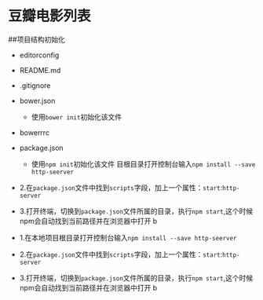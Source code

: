 # 豆瓣电影列表

##项目结构初始化

- editorconfig
- README.md
- .gitignore
- bower.json
  + 使用`bower init`初始化该文件
- bowerrrc
- package.json
  + 使用`npm init`初始化该文件
目根目录打开控制台输入`npm install --save http-seerver`
- 2.在`package.json`文件中找到`scripts`字段，加上一个属性：`start`:`http-server`
- 3.打开终端，切换到`package.json`文件所属的目录，执行`npm start`,这个时候npm会自动找到当前路径并在浏览器中打开 b

- 1.在本地项目根目录打开控制台输入`npm install --save http-seerver`
- 2.在`package.json`文件中找到`scripts`字段，加上一个属性：`start`:`http-server`
- 3.打开终端，切换到`package.json`文件所属的目录，执行`npm start`,这个时候npm会自动找到当前路径并在浏览器中打开 b
